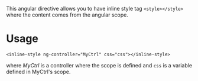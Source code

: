 This angular directive allows you to have inline style tag `<style></style>` where the content comes from the angular scope.

# Usage

```
<inline-style ng-controller="MyCtrl" css="css"></inline-style>
```

where *MyCtrl* is a controller where the scope is defined and `css` is a variable defined in MyCtrl's scope.

